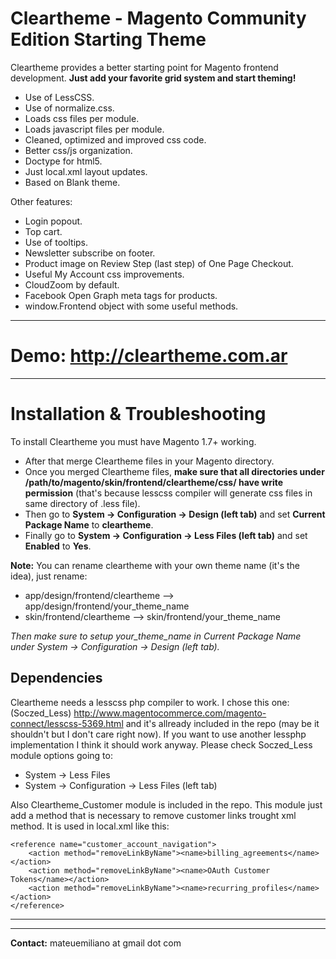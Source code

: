 Cleartheme - Magento Community Edition Starting Theme
==============================

Cleartheme provides a better starting point for Magento frontend development. **Just add your favorite grid system and start theming!**

* Use of LessCSS.
* Use of normalize.css.
* Loads css files per module.
* Loads javascript files per module.
* Cleaned, optimized and improved css code.
* Better css/js organization.
* Doctype for html5.
* Just local.xml layout updates.
* Based on Blank theme.

Other features:

* Login popout.
* Top cart.
* Use of tooltips.
* Newsletter subscribe on footer.
* Product image on Review Step (last step) of One Page Checkout.
* Useful My Account css improvements.
* CloudZoom by default.
* Facebook Open Graph meta tags for products.
* window.Frontend object with some useful methods.


------------------------------

Demo: http://cleartheme.com.ar
==============================

------------------------------

Installation & Troubleshooting
==============================

To install Cleartheme you must have Magento 1.7+ working. 
* After that merge Cleartheme files in your Magento directory.
* Once you merged Cleartheme files, **make sure that all directories under /path/to/magento/skin/frontend/cleartheme/css/ have write permission** (that's because lesscss compiler will generate css files in same directory of .less file).
* Then go to **System -> Configuration -> Design (left tab)** and set **Current Package Name** to **cleartheme**.
* Finally go to **System -> Configuration -> Less Files (left tab)** and set **Enabled** to **Yes**.

**Note:** You can rename cleartheme with your own theme name (it's the idea), just rename:
* app/design/frontend/cleartheme --> app/design/frontend/your_theme_name
* skin/frontend/cleartheme --> skin/frontend/your_theme_name

*Then make sure to setup your_theme_name in Current Package Name under System -> Configuration -> Design (left tab).*

## Dependencies
Cleartheme needs a lesscss php compiler to work. I chose this one: (Soczed_Less) http://www.magentocommerce.com/magento-connect/lesscss-5369.html and it's allready included in the repo (may be it shouldn't but I don't care right now). If you want to use another lessphp implementation I think it should work anyway.
Please check Soczed_Less module options going to:
* System -> Less Files
* System -> Configuration -> Less Files (left tab)

Also Cleartheme_Customer module is included in the repo. This module just add a method that is necessary to remove customer links trought xml method. It is used in local.xml like this:

    <reference name="customer_account_navigation">
        <action method="removeLinkByName"><name>billing_agreements</name></action>
        <action method="removeLinkByName"><name>OAuth Customer Tokens</name></action>
        <action method="removeLinkByName"><name>recurring_profiles</name></action>
    </reference>


------------------------------
------------------------------


**Contact:** mateuemiliano at gmail dot com